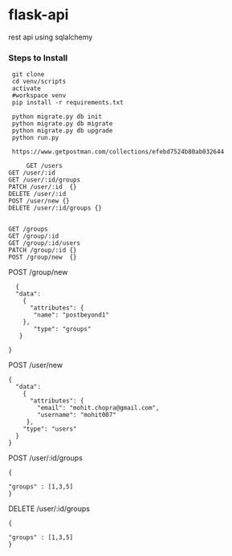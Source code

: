 # flask-api
rest api using sqlalchemy

### Steps to Install

     git clone 
     cd venv/scripts
     activate
     #workspace venv    
     pip install -r requirements.txt

     python migrate.py db init
     python migrate.py db migrate
     python migrate.py db upgrade
     python run.py
     
     https://www.getpostman.com/collections/efebd7524b80ab032644
     
         GET /users
    GET /user/:id
    GET /user/:id/groups
    PATCH /user/:id  {}
    DELETE /user/:id 
    POST /user/new {}
    DELETE /user/:id/groups {}


    GET /groups
    GET /group/:id
    GET /group/:id/users
    PATCH /group/:id {}
    POST /group/new  {}




POST /group/new

      {
      "data": 
        {
          "attributes": {
           "name": "postbeyond1"
        },
           "type": "groups"
       }
      
    }

POST /user/new
    
    {
      "data": 
        {
          "attributes": {
            "email": "mohit.chopra@gmail.com", 
            "username": "mohit007"
         },
        "type": "users"
      }
    }

POST /user/:id/groups

    {

    "groups" : [1,3,5]
    }

DELETE /user/:id/groups

    {

    "groups" : [1,3,5]
    }


